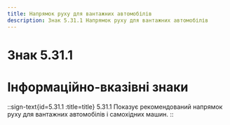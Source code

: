 ```yaml
---
title: Напрямок руху для вантажних автомобілів
description: Знак 5.31.1 Напрямок руху для вантажних автомобілів
---
```

# Знак 5.31.1
# Інформаційно-вказівні знаки
::sign-text{id=5.31.1 :title=title}
5.31.1 Показує рекомендований напрямок руху для вантажних автомобілів і самохідних машин.
::